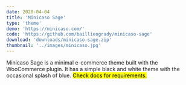 ```yaml
---
date: 2020-04-04
title: 'Minicaso Sage'
type: 'theme'
demo: 'https://minicaso.com/'
code: 'https://github.com/baillieogrady/minicaso-sage'
download: 'downloads/minicaso-sage.zip'
thumbnail: '../images/minicaso.jpg'
---
```


Minicaso Sage is a minimal e-commerce theme built with the WooCommerce plugin. It has a simple black and white theme with the occasional splash of blue. <mark>Check docs for requirements.</mark>